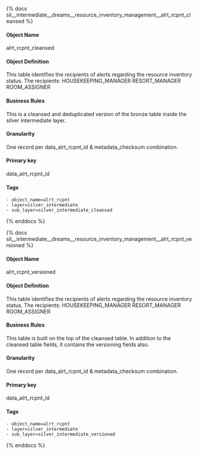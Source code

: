 {% docs sil__intermediate__dreams__resource_inventory_management__alrt_rcpnt_cleansed %}

#### Object Name
alrt_rcpnt_cleansed

#### Object Definition
This table identifies the recipients of alerts regarding the resource inventory status. The recipients:
HOUSEKEEPING_MANAGER
RESORT_MANAGER
ROOM_ASSIGNER

#### Business Rules
This is a cleansed and deduplicated version of the bronze table inside the silver intermediate layer.

#### Granularity
One record per data_alrt_rcpnt_id & metadata_checksum combination.

#### Primary key
data_alrt_rcpnt_id

#### Tags
    - object_name=alrt_rcpnt
    - layer=silver_intermediate
    - sub_layer=silver_intermediate_cleansed

{% enddocs %}

{% docs sil__intermediate__dreams__resource_inventory_management__alrt_rcpnt_versioned %}

#### Object Name
alrt_rcpnt_versioned

#### Object Definition
This table identifies the recipients of alerts regarding the resource inventory status. The recipients:
HOUSEKEEPING_MANAGER
RESORT_MANAGER
ROOM_ASSIGNER

#### Business Rules
This table is built on the top of the cleansed table. In addition to the cleansed table fields, it contains the versioning fields also.

#### Granularity
One record per data_alrt_rcpnt_id & metadata_checksum combination.

#### Primary key
data_alrt_rcpnt_id

#### Tags
    - object_name=alrt_rcpnt
    - layer=silver_intermediate
    - sub_layer=silver_intermediate_versioned

{% enddocs %}